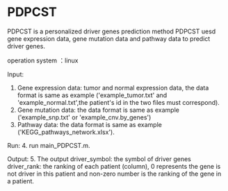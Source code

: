 # PDPCST
PDPCST is a personalized driver genes prediction method
PDPCST uesd gene expression data, gene mutation data and pathway data to predict driver genes. 

operation system ：linux

Input:
1. Gene expression data: tumor and normal expression data, the data format is same as example
                        ('example_tumor.txt' and 'example_normal.txt',the patient's id in the two files must correspond).
2. Gene mutation data: the data format is same as example ('example_snp.txt' or 'example_cnv.by_genes')
3. Pathway data: the data format is same as example ('KEGG_pathways_network.xlsx'). 
                 
Run:
4. run main_PDPCST.m.

Output:
5. The output driver_symbol: the symbol of driver genes
              driver_rank: the ranking of each patient (column), 0 represents the gene is not driver in this patient and 
                           non-zero number is the ranking of the gene in a patient.

